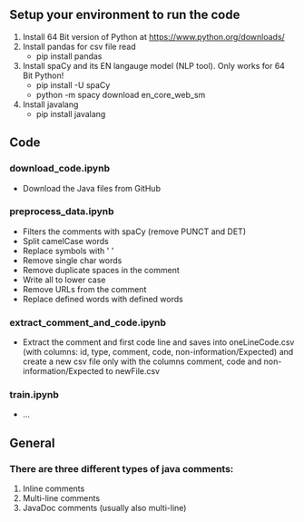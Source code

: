 ## Setup your environment to run the code
1. Install 64 Bit version of Python at https://www.python.org/downloads/
2. Install pandas for csv file read 
	- pip install pandas
3. Install spaCy and its EN langauge model (NLP tool). Only works for 64 Bit Python!
	- pip install -U spaCy
	- python -m spacy download en_core_web_sm
4. Install javalang	
	- pip install javalang

## Code
### download_code.ipynb
- Download the Java files from GitHub

### preprocess_data.ipynb
- Filters the comments with spaCy (remove PUNCT and DET)
- Split camelCase words
- Replace symbols with ' '
- Remove single char words
- Remove duplicate spaces in the comment
- Write all to lower case
- Remove URLs from the comment
- Replace defined words with defined words

### extract_comment_and_code.ipynb
- Extract the comment and first code line and saves into oneLineCode.csv (with columns: id, type, comment, code, non-information/Expected) and create a new csv file only with the columns comment, code and non-information/Expected to newFile.csv

### train.ipynb
- ...


## General
### There are three different types of java comments:
1. Inline comments
2. Multi-line comments
3. JavaDoc comments (usually also multi-line)
